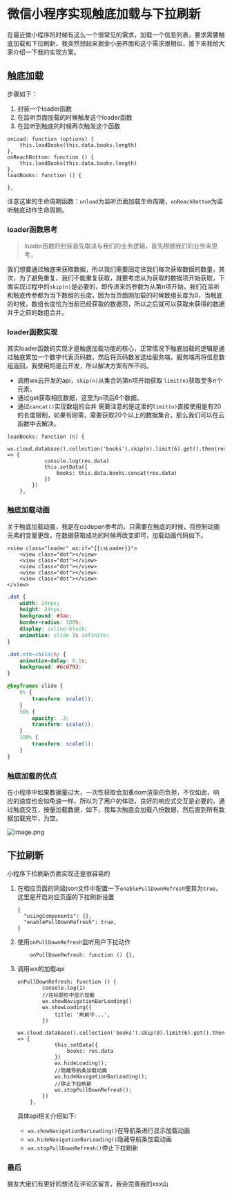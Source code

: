 

# 微信小程序实现触底加载与下拉刷新

在最近做小程序的时候有这么一个很常见的需求，加载一个信息列表，要求需要触底加载和下拉刷新，我突然想起来掘金小册界面和这个需求很相似，接下来我给大家介绍一下我的实现方案。

## 触底加载

步骤如下：

1.  封装一个loader函数
2.  在监听页面加载的时候触发这个loader函数
3.  在监听到触底的时候再次触发这个函数

```
onLoad: function (options) {
    this.loadBooks(this.data.books.length)
},
onReachBottom: function () {
    this.loadBooks(this.data.books.length)
},
loadBooks: function () {
    
},
```

注意这里的生命周期函数：`onload`为监听页面加载生命周期，`onReachBottom`为监听触底动作生命周期。

### loader函数思考

> loader函数的封装首先取决与我们的业务逻辑，首先根据我们的业务来思考，

我们想要通过触底来获取数据，所以我们需要固定住我们每次获取数据的数量，其次，为了避免重复，我们不能重复获取，就要考虑从为获取的数据项开始获取，下面实现过程中的`skip(n)`是必要的，即传进来的参数为从第n项开始，我们在监听和触底传参都为当下数组的长度，因为当页面刚加载的时候数组长度为0，当触底的时候，数组长度恰为当前已经获取的数据项，所以之后就可以获取未获得的数据并于之前的数组合并。

### loader函数实现

其实loader函数的实现才是触底加载功能的核心，正常情况下触底加载的逻辑是通过触底累加一个数字代表页码数，然后将页码数发送给服务端，服务端再将信息数组返回，我使用的是云开发，所以解决方案有所不同。

-   调用wx云开发的api，`skip(n)`从集合的第n项开始获取 `limit(n)`获取至多n个元素。
-   通过get获取相应数据，这里为n项后6个数据。
-   通过`cancat()`实现数组的合并
需要注意的是这里的`limit(n)`直接使用是有20的长度限制，如果有刚需，需要获取20个以上的数据集合，那么我们可以在云函数中去解决。

```
loadBooks: function (n) {
        wx.cloud.database().collection('books').skip(n).limit(6).get().then(res => {
            console.log(res.data)
            this.setData({
                books: this.data.books.concat(res.data)
            })
        })
    },
```

### 触底加载动画

关于触底加载动画，我是在codepen参考的，只需要在触底的时候，将控制动画元素的变量更改，在数据获取成功的时候再改变即可，加载动画代码如下。
```wxml
<view class="loader" wx:if="{{isLoader}}">
    <view class="dot"></view>
    <view class="dot"></view>
    <view class="dot"></view>
    <view class="dot"></view>
    <view class="dot"></view>
</view>
```
```css
.dot {
    width: 24rpx;
    height: 24rpx;
    background: #3ac;
    border-radius: 100%;
    display: inline-block;
    animation: slide 1s infinite;
}

.dot:nth-child(n) {
    animation-delay: 0.1s;
    background: #6cd793;
}

@keyframes slide {
    0% {
        transform: scale(1);
    }
    50% {
        opacity: .3;
        transform: scale(2);
    }
    100% {
        transform: scale(1);
    }
}
```
### 触底加载的优点

在小程序中如果数据量过大，一次性获取会加重dom渲染的负担，不仅如此，响应的速度也会如龟速一样，所以为了用户的体验，良好的响应式交互是必要的，通过触底交互，按量加载数据，如下，我每次触底会加载八份数据，然后直到所有数据加载完毕，为空。

![image.png](https://p9-juejin.byteimg.com/tos-cn-i-k3u1fbpfcp/77749ae973d14534bf73cc33e6a92d4a~tplv-k3u1fbpfcp-watermark.image?)

## 下拉刷新

小程序下拉刷新页面实现还是很容易的

1.  在相应页面的同级json文件中配置一下`enablePullDownRefresh`使其为`true`，这里是开启对应页面的下拉刷新设置

    ```
    {
      "usingComponents": {},
      "enablePullDownRefresh": true,
    }
    ```

2.  使用`onPullDownRefresh`监听用户下拉动作

    ```
        onPullDownRefresh: function () {},
    ```

3.  调用wx的加载api

    ```
    onPullDownRefresh: function () {
            console.log(1)
            //在标题栏中显示加载
            wx.showNavigationBarLoading() 
            wx.showLoading({
                title: '刷新中...',
            })
            wx.cloud.database().collection('books').skip(0).limit(6).get().then(res => {
                this.setData({
                    books: res.data
                })
                wx.hideLoading();
                //隐藏导航条加载动画
                wx.hideNavigationBarLoading();
                //停止下拉刷新
                wx.stopPullDownRefresh();
            })
        },
    ```
    具体api相关介绍如下:

    -   `wx.showNavigationBarLoading()`在导航条进行显示加载动画
    -   `wx.hideNavigationBarLoading()`隐藏导航条加载动画
    -   `wx.stopPullDownRefresh()`停止下拉刷新
### 最后
掘友大佬们有更好的想法在评论区留言，我会完善我的xxx山